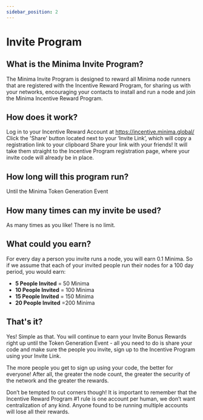 ```yaml
---
sidebar_position: 2
---
```


# Invite Program

## What is the Minima Invite Program?
The Minima Invite Program is designed to reward all Minima node runners that are registered with the Incentive Reward Program, for sharing us with your networks, encouraging your contacts to install and run a node and join the Minima Incentive Reward Program.

## How does it work?
Log in to your Incentive Reward Account at https://incentive.minima.global/
Click the 'Share' button located next to your ‘Invite Link’, which will copy a registration link to your clipboard
Share your link with your friends! It will take them straight to the Incentive Program registration page, where your invite code will already be in place.

## How long will this program run?
Until the Minima Token Generation Event

## How many times can my invite be used?
As many times as you like! There is no limit.

## What could you earn?
For every day a person you invite runs a node, you will earn 0.1 Minima.
So if we assume that each of your invited people run their nodes for a 100 day period, you would earn:

- **5 People Invited**  = 50 Minima
- **10 People Invited** = 100 Minima
- **15 People Invited** = 150 Minima
- **20 People Invited** =200 Minima

## That's it?

Yes! Simple as that. You will continue to earn your Invite Bonus Rewards right up until the Token Generation Event - all you need to do is share your code and make sure the people you invite, sign up to the Incentive Program using your Invite Link.

The more people you get to sign up using your code, the better for everyone! After all, the greater the node count, the greater the security of the network and the greater the rewards.

Don’t be tempted to cut corners though! It is important to remember that the Incentive Reward Program #1 rule is one account per human, we don’t want centralization of any kind. Anyone found to be running multiple accounts will lose all their rewards.
